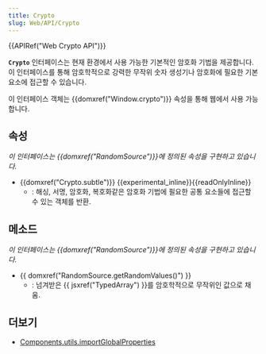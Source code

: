 ```yaml
---
title: Crypto
slug: Web/API/Crypto
---
```


{{APIRef("Web Crypto API")}}

**`Crypto`** 인터페이스는 현재 환경에서 사용 가능한 기본적인 암호화 기법을 제공합니다. 이 인터페이스를 통해 암호학적으로 강력한 무작위 숫자 생성기나 암호화에 필요한 기본 요소에 접근할 수 있습니다.

이 인터페이스 객체는 {{domxref("Window.crypto")}} 속성을 통해 웹에서 사용 가능합니다.

## 속성

_이 인터페이스는 {{domxref("RandomSource")}}에 정의된 속성을 구현하고 있습니다._

- {{domxref("Crypto.subtle")}} {{experimental_inline}}{{readOnlyInline}}
  - : 해싱, 서명, 암호화, 복호화같은 암호화 기법에 필요한 공통 요소들에 접근할 수 있는 객체를 반환.

## 메소드

_이 인터페이스는 {{domxref("RandomSource")}}에 정의된 속성을 구현하고 있습니다._

- {{ domxref("RandomSource.getRandomValues()") }}
  - : 넘겨받은 {{ jsxref("TypedArray") }}를 암호학적으로 무작위인 값으로 채움.

## 더보기

- [Components.utils.importGlobalProperties](/en-US/docs/Components.utils.importGlobalProperties)
